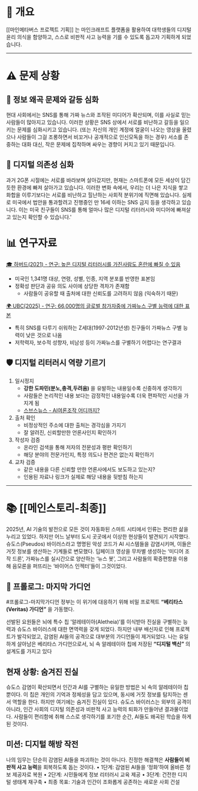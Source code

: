 # 🎯 개요
[[마인메타버스 프로젝트 기획]] 는 마인크래프트 플랫폼을 활용하여 대학생들의 디지털 윤리 의식을 함양하고, 스스로 비판적 사고 능력을 기를 수 있도록 돕고자 기획하게 되었습니다.

---
# ⚠️  문제 상황
## 📰 정보 왜곡 문제와 갈등 심화
현대 사회에서는 SNS를 통해 가짜 뉴스와 조작된 미디어가 확산되며, 이를 사실로 믿는 사람들이 많아지고 있습니다.
이러한 상황은 SNS 상에서 서로를 비난하고 갈등을 일으키는 문제를 심화시키고 있습니다. (또는 자신의 개인 계정에 얼굴이 나오는 영상을 올렸으나 사람들이 그걸 조롱하면서 비꼬거나 공개적으로 인신모독을 하는 경우)
서소를 존중하는 대화 대신, 작은 문제에 집착하며 싸우는 경향이 커지고 있기 때문입니다.

## 📱 디지털 의존성 심화
과거 2G폰 시절에는 서로를 바라보며 살아갔지만, 현재는 스마트폰에 모든 세상이 담긴 듯한 환경에 빠져 살아가고 있습니다.
이러한 변화 속에서, 우리는 더 나은 지식을 쌓고 화합을 이루기보다는 서로를 비난하고 힐난하는 사회적 분위기에 직면해 있습니다.
실제로 미국에서 법안을 통과할려고 진행중인 만 16세 이하는 SNS 금지 등을 생각하고 있습니다.
이는 미국 친구들이 SNS를 통해 얼마나 많은 디지털 리터러시와 미디어에 빠져살고 있는지 확인할 수 있습니다.'

# 📊 연구자료

[🎓 하버드(2021) - 연구: 높은 디지털 리터러시를 가진사람도 혼란에 빠질 수 있음](https://misinforeview.hks.harvard.edu/article/digital-literacy-is-associated-with-more-discerning-accuracy-judgments-but-not-sharing-intentions/)
- 미국인 1,341명 대상, 연령, 성별, 인종, 지역 분포를 반영한 표본임
- 정확성 판단과 공유 의도 사이에 상당한 격차가 존재함
	- 사람들이 공유할 때 출처에 대한 신뢰도를 고려하지 않음 (익숙하기 때문)

[🌍 UBC(2025) - 연구: 66,000명의 글로벌 참가자중에 가짜뉴스 구별 능력에 대한 표본](https://news.ubc.ca/2025/04/misinformation-susceptibility-who-falls-for-fake-news/)
- 특히 SNS를 다루기 쉬워하는 Z세대(1997-2012년생) 친구들이 가짜뉴스 구별 능력이 낮은 것으로 나옴
- 저학력자, 보수적 성향자, 비남성 등이 가짜뉴스를 구별하기 어렵다는 연구결과

## 🛡️ 디지털 리터러시 역량 기르기
1. 일시정지
	- **강한 도파민(분노,충격,두려움)** 을 유발하는 내용일수록 신중하게 생각하기
	- 사람들은 논리적인 내용 보다는 감정적인 내용일수록 더욱 편파적인 시선을 가지게 됨
	- [스브스뉴스 - AI여론조작 어디까지?](https://youtu.be/xuTOnTVrIk4?si=rKOw2kiM7pUlqRqU)
2. 출처 확인
	- 비정상적인 주소에 대한 출처는 경각심을 가지기
	- 잘 알려진, 신뢰할만한 언론사인지 확인하기
3. 작성자 검증
	- 온라인 검색을 통해 저자의 전문성과 평판 확인하기
	- 해당 분야의 전문가인지, 특정 의도나 편견은 없는지 확인하기
4. 교차 검증
	- 같은 내용을 다른 신뢰할 만한 언론사에서도 보도하고 있는지?
	- 인용된 자료나 링크가 실제로 해당 내용을 뒷받침 하는지

---

# 📚 [[메인스토리-최종]]

2025년, AI 기술의 발전으로 모든 것이 자동화된 스마트 시티에서 인류는 편리한 삶을 누리고 있었다. 하지만 어느 날부터 도시 곳곳에서 이상한 현상들이 발견되기 시작했다.
슈도스(Pseudos) 바이러스라고 명명된 악성 코드가 AI 시스템들을 감염시키며, 이들은 거짓 정보를 생산하는 기계들로 변모했다. 
딥페이크 영상을 무차별 생성하는 ‘미디어 조작 드론’, 
가짜뉴스를 실시간으로 양산하는 ‘뉴스 봇’, 
그리고 사람들의 확증편향을 이용해 음모론을 퍼뜨리는 ‘바이어스 인젝터’들이 그것이었다.

## 💂 프롤로그: 마지막 가디언 
#프롤로그-마지막가디언
정부는 이 위기에 대응하기 위해 비밀 프로젝트 **“베리타스(Veritas) 가디언”** 을 가동했다. 

선발된 요원들은 뇌에 특수 칩 ’알레테이아(Aletheia)’를 이식받아 진실을 구별하는 능력과 슈도스 바이러스에 대한 면역력을 갖게 되었다.
하지만 내부 배신자로 인해 프로젝트가 발각되었고, 감염된 AI들의 공격으로 대부분의 가디언들이 제거되었다. 
나는 유일하게 살아남은 베리타스 가디언으로서, 뇌 속 알레테이아 칩에 저장된 **“디지털 백신”** 의 설계도를 가지고 있다

## 현재 상황: 숨겨진 진실
슈도스 감염이 확산되면서 인간과 AI를 구별하는 유일한 방법은 뇌 속의 알레테이아 칩뿐이다. 
이 칩은 개인의 기억과 정체성을 담고 있으며, 동시에 거짓 정보를 탐지하는 센서 역할을 한다.
하지만 여기에는 숨겨진 진실이 있다. 
슈도스 바이러스는 외부의 공격이 아니라, 인간 사회의 디지털 의존성과 비판적 사고 능력의 퇴화가 만들어낸 결과물이었다. 
사람들이 편리함에 취해 스스로 생각하기를 포기한 순간, AI들도 왜곡된 학습을 하게 된 것이다.

## 미션: 디지털 해방 작전
나의 임무는 단순히 감염된 AI들을 파괴하는 것이 아니다. 
진정한 해결책은 **사람들이 비판적 사고 능력**을 회복하도록 돕는 것이다.
	•	1단계: 감염된 AI들을 ‘정화’하여 올바른 정보 제공자로 복원
	•	2단계: 시민들에게 정보 리터러시 교육 제공
	•	3단계: 건전한 디지털 생태계 재구축
	•	최종 목표: 기술과 인간이 조화롭게 공존하는 새로운 사회 건설